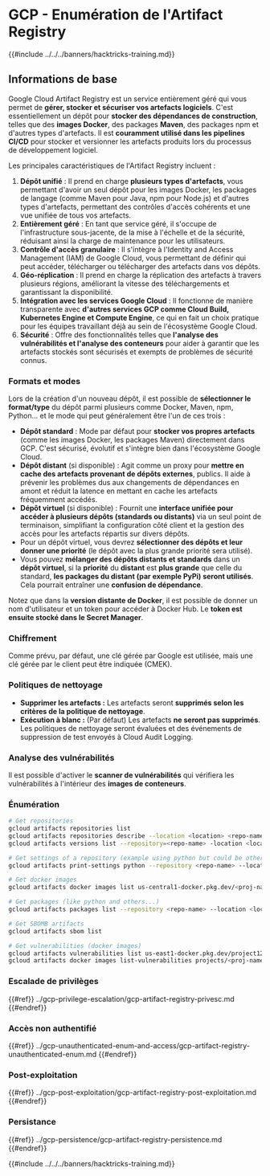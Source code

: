 # GCP - Enumération de l'Artifact Registry

{{#include ../../../banners/hacktricks-training.md}}

## Informations de base

Google Cloud Artifact Registry est un service entièrement géré qui vous permet de **gérer, stocker et sécuriser vos artefacts logiciels**. C'est essentiellement un dépôt pour **stocker des dépendances de construction**, telles que des **images Docker**, des packages **Maven**, des packages npm et d'autres types d'artefacts. Il est **couramment utilisé dans les pipelines CI/CD** pour stocker et versionner les artefacts produits lors du processus de développement logiciel.

Les principales caractéristiques de l'Artifact Registry incluent :

1. **Dépôt unifié** : Il prend en charge **plusieurs types d'artefacts**, vous permettant d'avoir un seul dépôt pour les images Docker, les packages de langage (comme Maven pour Java, npm pour Node.js) et d'autres types d'artefacts, permettant des contrôles d'accès cohérents et une vue unifiée de tous vos artefacts.
2. **Entièrement géré** : En tant que service géré, il s'occupe de l'infrastructure sous-jacente, de la mise à l'échelle et de la sécurité, réduisant ainsi la charge de maintenance pour les utilisateurs.
3. **Contrôle d'accès granulaire** : Il s'intègre à l'Identity and Access Management (IAM) de Google Cloud, vous permettant de définir qui peut accéder, télécharger ou télécharger des artefacts dans vos dépôts.
4. **Géo-réplication** : Il prend en charge la réplication des artefacts à travers plusieurs régions, améliorant la vitesse des téléchargements et garantissant la disponibilité.
5. **Intégration avec les services Google Cloud** : Il fonctionne de manière transparente avec **d'autres services GCP comme Cloud Build, Kubernetes Engine et Compute Engine**, ce qui en fait un choix pratique pour les équipes travaillant déjà au sein de l'écosystème Google Cloud.
6. **Sécurité** : Offre des fonctionnalités telles que **l'analyse des vulnérabilités et l'analyse des conteneurs** pour aider à garantir que les artefacts stockés sont sécurisés et exempts de problèmes de sécurité connus.

### Formats et modes

Lors de la création d'un nouveau dépôt, il est possible de **sélectionner le format/type** du dépôt parmi plusieurs comme Docker, Maven, npm, Python... et le mode qui peut généralement être l'un de ces trois :

- **Dépôt standard** : Mode par défaut pour **stocker vos propres artefacts** (comme les images Docker, les packages Maven) directement dans GCP. C'est sécurisé, évolutif et s'intègre bien dans l'écosystème Google Cloud.
- **Dépôt distant** (si disponible) : Agit comme un proxy pour **mettre en cache des artefacts provenant de dépôts externes**, publics. Il aide à prévenir les problèmes dus aux changements de dépendances en amont et réduit la latence en mettant en cache les artefacts fréquemment accédés.
- **Dépôt virtuel** (si disponible) : Fournit une **interface unifiée pour accéder à plusieurs dépôts (standards ou distants)** via un seul point de terminaison, simplifiant la configuration côté client et la gestion des accès pour les artefacts répartis sur divers dépôts.
- Pour un dépôt virtuel, vous devrez **sélectionner des dépôts et leur donner une priorité** (le dépôt avec la plus grande priorité sera utilisé).
- Vous pouvez **mélanger des dépôts distants et standards** dans un **dépôt virtuel**, si la **priorité** du **distant** est **plus grande** que celle du standard, **les packages du distant (par exemple PyPi) seront utilisés**. Cela pourrait entraîner une **confusion de dépendance**.

Notez que dans la **version distante de Docker**, il est possible de donner un nom d'utilisateur et un token pour accéder à Docker Hub. Le **token est ensuite stocké dans le Secret Manager**.

### Chiffrement

Comme prévu, par défaut, une clé gérée par Google est utilisée, mais une clé gérée par le client peut être indiquée (CMEK).

### Politiques de nettoyage

- **Supprimer les artefacts :** Les artefacts seront **supprimés selon les critères de la politique de nettoyage**.
- **Exécution à blanc :** (Par défaut) Les artefacts **ne seront pas supprimés**. Les politiques de nettoyage seront évaluées et des événements de suppression de test envoyés à Cloud Audit Logging.

### Analyse des vulnérabilités

Il est possible d'activer le **scanner de vulnérabilités** qui vérifiera les vulnérabilités à l'intérieur des **images de conteneurs**.

### Énumération
```bash
# Get repositories
gcloud artifacts repositories list
gcloud artifacts repositories describe --location <location> <repo-name>
gcloud artifacts versions list --repository=<repo-name> -location <location> --package <package-name>

# Get settings of a repository (example using python but could be other)
gcloud artifacts print-settings python --repository <repo-name> --location <location>

# Get docker images
gcloud artifacts docker images list us-central1-docker.pkg.dev/<proj-name>/<repo-name>

# Get packages (like python and others...)
gcloud artifacts packages list --repository <repo-name> --location <location>

# Get SBOMB artifacts
gcloud artifacts sbom list

# Get vulnerabilities (docker images)
gcloud artifacts vulnerabilities list us-east1-docker.pkg.dev/project123/repository123/someimage@sha256:49765698074d6d7baa82f
gcloud artifacts docker images list-vulnerabilities projects/<proj-name>/locations/<location>/scans/<scan-uuid>
```
### Escalade de privilèges

{{#ref}}
../gcp-privilege-escalation/gcp-artifact-registry-privesc.md
{{#endref}}

### Accès non authentifié

{{#ref}}
../gcp-unauthenticated-enum-and-access/gcp-artifact-registry-unauthenticated-enum.md
{{#endref}}

### Post-exploitation

{{#ref}}
../gcp-post-exploitation/gcp-artifact-registry-post-exploitation.md
{{#endref}}

### Persistance

{{#ref}}
../gcp-persistence/gcp-artifact-registry-persistence.md
{{#endref}}

{{#include ../../../banners/hacktricks-training.md}}
